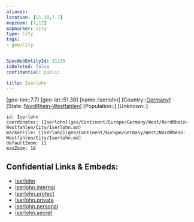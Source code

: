 ```yaml
---
aliases: 
location: [51.38,7.7]
mapzoom: [7,12] 
mapmarker: city 
type: City
tags:
- geo/City


SpocWebEntityId: 31130
isDeleted: false
confidential: public

title: Iserlohn
---
```

[geo-lon::7.7]
[geo-lat::51.38]
[name::Iserlohn]
[Country::[Germany](geo/Continent/Europe/Germany.md)]
[State::[NordRhein-Westfahlen](NordRhein-Westfahlen)]
[Population::]
[Unknown::]


```leaflet
id: Iserlohn
coordinates: [Iserlohn](geo/Continent/Europe/Germany/West/NordRhein-Westfahlen/City/Iserlohn.md)
markerFile: [Iserlohn](geo/Continent/Europe/Germany/West/NordRhein-Westfahlen/City/Iserlohn.md)
defaultZoom: 11 
maxZoom: 18
```


## Confidential Links & Embeds: 
- [Iserlohn](../../../../../../../../_public/geo/Continent/Europe/Germany/West/NordRhein-Westfahlen/City/Iserlohn.md) 
- [Iserlohn.internal](../../../../../../../../_internal/geo/Continent/Europe/Germany/West/NordRhein-Westfahlen/City/Iserlohn.internal.md) 
- [Iserlohn.protect](../../../../../../../../_protect/geo/Continent/Europe/Germany/West/NordRhein-Westfahlen/City/Iserlohn.protect.md) 
- [Iserlohn.private](../../../../../../../../_private/geo/Continent/Europe/Germany/West/NordRhein-Westfahlen/City/Iserlohn.private.md) 
- [Iserlohn.personal](../../../../../../../../_personal/geo/Continent/Europe/Germany/West/NordRhein-Westfahlen/City/Iserlohn.personal.md) 
- [Iserlohn.secret](../../../../../../../../_secret/geo/Continent/Europe/Germany/West/NordRhein-Westfahlen/City/Iserlohn.secret.md) 
